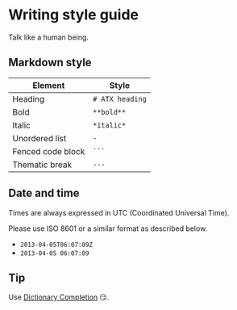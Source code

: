# Writing style guide

Talk like a human being.

## Markdown style

| Element           | Style            |
| ----------------- | ---------------- |
| Heading           | `# ATX heading`  |
| Bold              | `**bold**`       |
| Italic            | `*italic*`       |
| Unordered list    | `-`              |
| Fenced code block | <code>```</code> |
| Thematic break    | `---`            |

## Date and time

Times are always expressed in UTC (Coordinated Universal Time).

Please use ISO 8601 or a similar format as described below.

* `2013-04-05T06:07:09Z`
* `2013-04-05 06:07:09`

## Tip

Use [Dictionary Completion](https://marketplace.visualstudio.com/items?itemName=yzhang.dictionary-completion) 😏.
